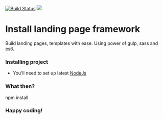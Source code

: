 [![Build Status](https://travis-ci.org/ogavrushev/hkit.svg?branch=master)](https://travis-ci.org/ogavrushev/hkit)
<a href="https://codeclimate.com/github/ogavrushev/hkit"><img src="https://codeclimate.com/github/ogavrushev/hkit/badges/gpa.svg" /></a>
# Install landing page framework #

Build landing pages, templates with ease.
Using power of gulp, sass and es6.

### Installing project ###

* You'll need to set up latest [NodeJs](https://nodejs.org/) 

### What then? ###

npm install

### Happy coding! ###